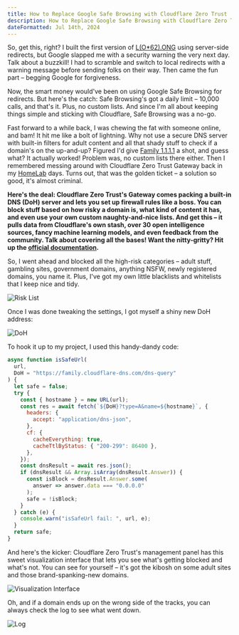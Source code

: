 ```yaml
---
title: How to Replace Google Safe Browsing with Cloudflare Zero Trust
description: How to Replace Google Safe Browsing with Cloudflare Zero Trust
dateFormatted: Jul 14th, 2024
---
```


So, get this, right? I built the first version of [L(O\*62).ONG](https://loooooooooooooooooooooooooooooooooooooooooooooooooooooooooooooo.ong/) using server-side redirects, but Google slapped me with a security warning the very next day. Talk about a buzzkill! I had to scramble and switch to local redirects with a warning message before sending folks on their way. Then came the fun part – begging Google for forgiveness.

Now, the smart money would've been on using Google Safe Browsing for redirects. But here's the catch: Safe Browsing's got a daily limit – 10,000 calls, and that's it. Plus, no custom lists. And since I'm all about keeping things simple and sticking with Cloudflare, Safe Browsing was a no-go.

Fast forward to a while back, I was chewing the fat with someone online, and bam! It hit me like a bolt of lightning. Why not use a secure DNS server with built-in filters for adult content and all that shady stuff to check if a domain's on the up-and-up?  Figured I'd give [Family 1.1.1.1](https://blog.cloudflare.com/zh-cn/introducing-1-1-1-1-for-families-zh-cn/) a shot, and guess what? It actually worked!  Problem was, no custom lists there either.  Then I remembered messing around with Cloudflare Zero Trust Gateway back in my [HomeLab](https://www.awesome-homelab.com/) days.  Turns out, that was the golden ticket – a solution so good, it's almost criminal.

**Here's the deal: Cloudflare Zero Trust's Gateway comes packing a built-in DNS (DoH) server and lets you set up firewall rules like a boss. You can block stuff based on how risky a domain is, what kind of content it has, and even use your own custom naughty-and-nice lists. And get this – it pulls data from Cloudflare's own stash, over 30 open intelligence sources, fancy machine learning models, and even feedback from the community. Talk about covering all the bases! Want the nitty-gritty?  Hit up the [official documentation](https://developers.cloudflare.com/cloudflare-one/policies/gateway/domain-categories/#docs-content).**

So, I went ahead and blocked all the high-risk categories – adult stuff, gambling sites, government domains, anything NSFW, newly registered domains, you name it. Plus, I've got my own little blacklists and whitelists that I keep nice and tidy.

![Risk List](https://static.miantiao.me/share/2024/ROJmki/CleanShot%202024-07-07%20at%2022.22.25.png)

Once I was done tweaking the settings, I got myself a shiny new DoH address:

![DoH](https://static.miantiao.me/share/2024/iY5dK8/CleanShot%202024-07-07%20at%2022.26.23.png)

To hook it up to my project, I used this handy-dandy code:

```js
async function isSafeUrl(
  url,
  DoH = "https://family.cloudflare-dns.com/dns-query"
) {
  let safe = false;
  try {
    const { hostname } = new URL(url);
    const res = await fetch(`${DoH}?type=A&name=${hostname}`, {
      headers: {
        accept: "application/dns-json",
      },
      cf: {
        cacheEverything: true,
        cacheTtlByStatus: { "200-299": 86400 },
      },
    });
    const dnsResult = await res.json();
    if (dnsResult && Array.isArray(dnsResult.Answer)) {
      const isBlock = dnsResult.Answer.some(
        answer => answer.data === "0.0.0.0"
      );
      safe = !isBlock;
    }
  } catch (e) {
    console.warn("isSafeUrl fail: ", url, e);
  }
  return safe;
}

```

And here's the kicker: Cloudflare Zero Trust's management panel has this sweet visualization interface that lets you see what's getting blocked and what's not.  You can see for yourself – it's got the kibosh on some adult sites and those brand-spanking-new domains.

![Visualization Interface](https://static.miantiao.me/share/2024/5hOp5X/CleanShot%202024-07-07%20at%2022.30.36.png)

Oh, and if a domain ends up on the wrong side of the tracks, you can always check the log to see what went down.

![Log](https://static.miantiao.me/share/2024/EmRMB3/52WCkd.png)
